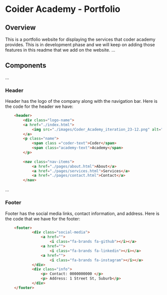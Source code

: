 # Coider Academy - Portfolio

## Overview
This is a portfolio website for displaying the services that coder academy provides. This is in development phase and we will keep on adding those features in this readme that we add on the website.
...
## Components
...
### Header
Header has the logo of the company along with the navigation bar. Here is the code for the header we have:
``` html
    <header>    
        <div class="logo-name">
        <a href="./index.html">
            <img src="./images/Coder_Academy_iteration_23-12.png" alt="Coder Academy Logo">
        </a>
        <p class="name">
            <span class ="coder-text">Coder</span>
            <span class="academy-text">Academy</span>
        </p>
        
        <nav class="nav-items">
            <a href="./pages/about.html">About</a>
            <a href="./pages/services.html">Services</a>
            <a href="./pages/contact.html">Contact</a>
        </nav>
```
...
### Footer
Footer has the social media links, contact information, and address. Here is the code that we have for the footer:

```html
    <footer>   
            <div class="social-media">
                <a href="">
                    <i class="fa-brands fa-github"></i></a>
                <a href="">
                    <i class="fa-brands fa-linkedin"></i></a>
                <a href="">
                    <i class="fa-brands fa-instagram"></i></a>
            </div>
            <div class="info">
                <p> Contact: 0000000000 </p>
                <p> Address: 1 Street St, Suburb</p>
            </div>
    </footer>
```